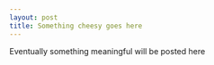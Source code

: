 ```yaml
---
layout: post
title: Something cheesy goes here 
---
```

Eventually something meaningful will be posted here
